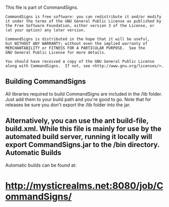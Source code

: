 This file is part of CommandSigns.

    CommandSigns is free software: you can redistribute it and/or modify
    it under the terms of the GNU General Public License as published by
    the Free Software Foundation, either version 3 of the License, or
    (at your option) any later version.

    CommandSigns is distributed in the hope that it will be useful,
    but WITHOUT ANY WARRANTY; without even the implied warranty of
    MERCHANTABILITY or FITNESS FOR A PARTICULAR PURPOSE.  See the
    GNU General Public License for more details.

    You should have received a copy of the GNU General Public License
    along with CommandSigns.  If not, see <http://www.gnu.org/licenses/>.
    
Building CommandSigns
--------------------------------------
All libraries required to build CommandSigns are included in the /lib folder. Just
add them to your build path and you're good to go. Note that for releases be sure
you don't export the /lib folder into the jar.

Alternatively, you can use the ant build-file, build.xml. While this file is mainly
for use by the automated build server, running it locally will export CommandSigns.jar
to the /bin directory.
Automatic Builds
---------------------------------
Automatic builds can be found at:
# http://mysticrealms.net:8080/job/CommandSigns/
